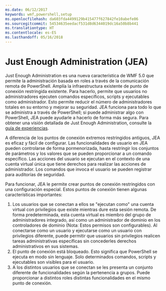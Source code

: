 ```yaml
---
ms.date: 06/12/2017
keywords: wmf,powershell,setup
ms.openlocfilehash: da603fda4499129b415477f627842fe10abefe06
ms.sourcegitcommit: 54534635eedacf531d8d6344019dc16a50b8b441
ms.translationtype: HT
ms.contentlocale: es-ES
ms.lasthandoff: 05/16/2018
---
```

# <a name="just-enough-administration-jea"></a>Just Enough Administration (JEA)
Just Enough Administration es una nueva característica de WMF 5.0 que permite la administración basada en roles a través de la comunicación remota de PowerShell.  Amplía la infraestructura existente de punto de conexión restringida existente. Para hacerlo, permite que usuarios no administradores ejecuten comandos específicos, scripts y ejecutables como administrador.  Esto permite reducir el número de administradores totales en su entorno y mejorar su seguridad.  JEA funciona para todo lo que se administra a través de PowerShell; si puede administrar algo con PowerShell, JEA puede ayudarle a hacerlo de forma más segura.  Para obtener una visión detallada de Just Enough Administration, consulte la [guía de experiencias](http://aka.ms/JEA).

A diferencia de los puntos de conexión extremos restringidos antiguos, JEA es eficaz y fácil de configurar.  Las funcionalidades de usuario en JEA pueden controlarse de forma pormenorizada, hasta restringir los conjuntos de parámetros y los valores que se pueden proporcionar a un comando específico. Las acciones del usuario se ejecutan en el contexto de una cuenta virtual única que tiene derechos para realizar las acciones de administrador.  Los comandos que invoca el usuario se pueden registrar para auditorías de seguridad.

Para funcionar, JEA le permite crear puntos de conexión restringidos con una configuración especial.  Estos puntos de conexión tienen algunas características importantes:

1. Los usuarios que se conectan a ellos se "ejecutan como" una cuenta virtual con privilegios que existe mientras dure esta sesión remota.  De forma predeterminada, esta cuenta virtual es miembro del grupo de administradores integrado, así como un administrador de dominio en los controladores de dominio (Nota: Estos permisos son configurables). Al conectarse como un usuario y ejecutarse como un usuario con privilegios diferente, puede permitir que usuarios sin privilegios realicen tareas administrativas específicas sin concederles derechos administrativos en sus sistemas.
2. El punto de conexión está bloqueado.  Esto significa que PowerShell se ejecuta en modo sin lenguaje.  Solo determinados comandos, scripts y ejecutables son visibles para el usuario.
3. A los distintos usuarios que se conectan se les presenta un conjunto diferente de funcionalidades según la pertenencia a grupos.  Puede proporcionar a distintos roles distintas funcionalidades en el mismo punto de conexión.
